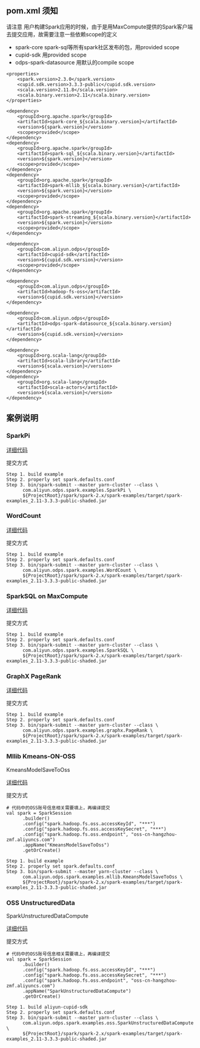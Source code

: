 ## pom.xml 须知

请注意 用户构建Spark应用的时候，由于是用MaxCompute提供的Spark客户端去提交应用，故需要注意一些依赖scope的定义

* spark-core spark-sql等所有spark社区发布的包，用provided scope
* cupid-sdk 用provided scope
* odps-spark-datasource 用默认的compile scope

```
<properties>
    <spark.version>2.3.0</spark.version>
    <cupid.sdk.version>3.3.3-public</cupid.sdk.version>
    <scala.version>2.11.8</scala.version>
    <scala.binary.version>2.11</scala.binary.version>
</properties>

<dependency>
    <groupId>org.apache.spark</groupId>
    <artifactId>spark-core_${scala.binary.version}</artifactId>
    <version>${spark.version}</version>
    <scope>provided</scope>
</dependency>
<dependency>
    <groupId>org.apache.spark</groupId>
    <artifactId>spark-sql_${scala.binary.version}</artifactId>
    <version>${spark.version}</version>
    <scope>provided</scope>
</dependency>
<dependency>
    <groupId>org.apache.spark</groupId>
    <artifactId>spark-mllib_${scala.binary.version}</artifactId>
    <version>${spark.version}</version>
    <scope>provided</scope>
</dependency>
<dependency>
    <groupId>org.apache.spark</groupId>
    <artifactId>spark-streaming_${scala.binary.version}</artifactId>
    <version>${spark.version}</version>
    <scope>provided</scope>
</dependency>

<dependency>
    <groupId>com.aliyun.odps</groupId>
    <artifactId>cupid-sdk</artifactId>
    <version>${cupid.sdk.version}</version>
    <scope>provided</scope>
</dependency>

<dependency>
    <groupId>com.aliyun.odps</groupId>
    <artifactId>hadoop-fs-oss</artifactId>
    <version>${cupid.sdk.version}</version>
</dependency>

<dependency>
    <groupId>com.aliyun.odps</groupId>
    <artifactId>odps-spark-datasource_${scala.binary.version}</artifactId>
    <version>${cupid.sdk.version}</version>
</dependency>

<dependency>
    <groupId>org.scala-lang</groupId>
    <artifactId>scala-library</artifactId>
    <version>${scala.version}</version>
</dependency>
<dependency>
    <groupId>org.scala-lang</groupId>
    <artifactId>scala-actors</artifactId>
    <version>${scala.version}</version>
</dependency>
```

## 案例说明

### SparkPi

[详细代码](src/main/scala/com/aliyun/odps/spark/examples/SparkPi.scala)

提交方式

```
Step 1. build example
Step 2. properly set spark.defaults.conf
Step 3. bin/spark-submit --master yarn-cluster --class \
      com.aliyun.odps.spark.examples.SparkPi \
      ${ProjectRoot}/spark/spark-2.x/spark-examples/target/spark-examples_2.11-3.3.3-public-shaded.jar
```

### WordCount

[详细代码](src/main/scala/com/aliyun/odps/spark/examples/WordCount.scala)

提交方式

```
Step 1. build example
Step 2. properly set spark.defaults.conf
Step 3. bin/spark-submit --master yarn-cluster --class \
      com.aliyun.odps.spark.examples.WordCount \
      ${ProjectRoot}/spark/spark-2.x/spark-examples/target/spark-examples_2.11-3.3.3-public-shaded.jar
```

### SparkSQL on MaxCompute

[详细代码](src/main/scala/com/aliyun/odps/spark/examples/sparksql/SparkSQL.scala)

提交方式

```
Step 1. build example
Step 2. properly set spark.defaults.conf
Step 3. bin/spark-submit --master yarn-cluster --class \
      com.aliyun.odps.spark.examples.SparkSQL \
      ${ProjectRoot}/spark/spark-2.x/spark-examples/target/spark-examples_2.11-3.3.3-public-shaded.jar
```

### GraphX PageRank

[详细代码](src/main/scala/com/aliyun/odps/spark/examples/graphx/PageRank.scala)

提交方式

```
Step 1. build example
Step 2. properly set spark.defaults.conf
Step 3. bin/spark-submit --master yarn-cluster --class \
      com.aliyun.odps.spark.examples.graphx.PageRank \
      ${ProjectRoot}/spark/spark-2.x/spark-examples/target/spark-examples_2.11-3.3.3-public-shaded.jar
```

### Mllib Kmeans-ON-OSS

KmeansModelSaveToOss

[详细代码](src/main/scala/com/aliyun/odps/spark/examples/mllib/KmeansModelSaveToOss.scala)

提交方式

```
# 代码中的OSS账号信息相关需要填上，再编译提交
val spark = SparkSession
      .builder()
      .config("spark.hadoop.fs.oss.accessKeyId", "***")
      .config("spark.hadoop.fs.oss.accessKeySecret", "***")
      .config("spark.hadoop.fs.oss.endpoint", "oss-cn-hangzhou-zmf.aliyuncs.com")
      .appName("KmeansModelSaveToOss")
      .getOrCreate()

Step 1. build example
Step 2. properly set spark.defaults.conf
Step 3. bin/spark-submit --master yarn-cluster --class \
      com.aliyun.odps.spark.examples.mllib.KmeansModelSaveToOss \
      ${ProjectRoot}/spark/spark-2.x/spark-examples/target/spark-examples_2.11-3.3.3-public-shaded.jar
```

### OSS UnstructuredData

SparkUnstructuredDataCompute

[详细代码](src/main/scala/com/aliyun/odps/spark/examples/oss/SparkUnstructuredDataCompute.scala)

提交方式

```
# 代码中的OSS账号信息相关需要填上，再编译提交
val spark = SparkSession
      .builder()
      .config("spark.hadoop.fs.oss.accessKeyId", "***")
      .config("spark.hadoop.fs.oss.accessKeySecret", "***")
      .config("spark.hadoop.fs.oss.endpoint", "oss-cn-hangzhou-zmf.aliyuncs.com")
      .appName("SparkUnstructuredDataCompute")
      .getOrCreate()

Step 1. build aliyun-cupid-sdk
Step 2. properly set spark.defaults.conf
Step 3. bin/spark-submit --master yarn-cluster --class \
      com.aliyun.odps.spark.examples.oss.SparkUnstructuredDataCompute \
      ${ProjectRoot}/spark/spark-2.x/spark-examples/target/spark-examples_2.11-3.3.3-public-shaded.jar
```
